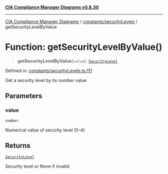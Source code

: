 [**CIA Compliance Manager Diagrams v0.8.30**](../../../README.md)

***

[CIA Compliance Manager Diagrams](../../../modules.md) / [constants/securityLevels](../README.md) / getSecurityLevelByValue

# Function: getSecurityLevelByValue()

> **getSecurityLevelByValue**(`value`): [`SecurityLevel`](../../../types/cia/type-aliases/SecurityLevel.md)

Defined in: [constants/securityLevels.ts:111](https://github.com/Hack23/cia-compliance-manager/blob/6afa716316469147e542039d136ec79ffdbd4ac9/src/constants/securityLevels.ts#L111)

Get a security level by its number value

## Parameters

### value

`number`

Numerical value of security level (0-4)

## Returns

[`SecurityLevel`](../../../types/cia/type-aliases/SecurityLevel.md)

Security level or None if invalid
